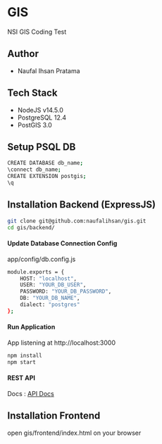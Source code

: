 # GIS
NSI GIS Coding Test

## Author 
- Naufal Ihsan Pratama

## Tech Stack
- NodeJS v14.5.0
- PostgreSQL 12.4
- PostGIS 3.0

## Setup PSQL DB
```bash
CREATE DATABASE db_name;
\connect db_name;
CREATE EXTENSION postgis;
\q
```

## Installation Backend (ExpressJS)
```bash
git clone git@github.com:naufalihsan/gis.git
cd gis/backend/
```

#### Update Database Connection Config
app/config/db.config.js
```bash
module.exports = {
    HOST: "localhost",
    USER: "YOUR_DB_USER",
    PASSWORD: "YOUR_DB_PASSWORD",
    DB: "YOUR_DB_NAME",
    dialect: "postgres"
};
```

#### Run Application
App listening at http://localhost:3000
```bash
npm install
npm start
```

#### REST API
Docs : [API Docs](https://documenter.getpostman.com/view/6304914/TVK5bLjy)

## Installation Frontend
open gis/frontend/index.html on your browser